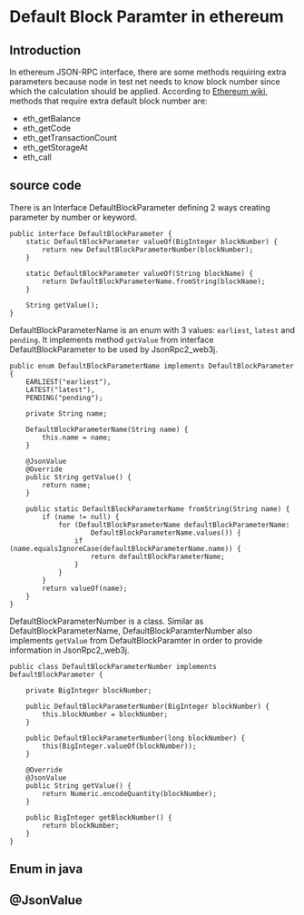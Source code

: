 # Default Block Paramter in ethereum
## Introduction
In ethereum JSON-RPC interface, there are some methods requiring extra parameters because node in test net needs to know block number since which the calculation should be applied. According to [Ethereum wiki](https://github.com/ethereum/wiki/wiki/JSON-RPC#the-default-block-parameter), methods that require extra default block number are: 
- eth_getBalance
- eth_getCode
- eth_getTransactionCount
- eth_getStorageAt
- eth_call

## source code
There is an Interface DefaultBlockParameter defining 2 ways creating parameter by number or keyword.  
```
public interface DefaultBlockParameter {
    static DefaultBlockParameter valueOf(BigInteger blockNumber) {
        return new DefaultBlockParameterNumber(blockNumber);
    }
    
    static DefaultBlockParameter valueOf(String blockName) {
        return DefaultBlockParameterName.fromString(blockName);
    }
    
    String getValue();
}
```
DefaultBlockParameterName is an enum with 3 values: `earliest`, `latest` and `pending`. It implements method `getValue` from interface DefaultBlockParameter to be used by JsonRpc2_web3j.
```
public enum DefaultBlockParameterName implements DefaultBlockParameter {
    EARLIEST("earliest"),
    LATEST("latest"),
    PENDING("pending");

    private String name;

    DefaultBlockParameterName(String name) {
        this.name = name;
    }

    @JsonValue
    @Override
    public String getValue() {
        return name;
    }

    public static DefaultBlockParameterName fromString(String name) {
        if (name != null) {
            for (DefaultBlockParameterName defaultBlockParameterName:
                    DefaultBlockParameterName.values()) {
                if (name.equalsIgnoreCase(defaultBlockParameterName.name)) {
                    return defaultBlockParameterName;
                }
            }
        }
        return valueOf(name);
    }
}
```
DefaultBlockParameterNumber is a class. Similar as DefaultBlockParameterName, DefaultBlockParamterNumber also implements `getValue` from DefaultBlockParamter in order to provide information in JsonRpc2_web3j.
```
public class DefaultBlockParameterNumber implements DefaultBlockParameter {

    private BigInteger blockNumber;

    public DefaultBlockParameterNumber(BigInteger blockNumber) {
        this.blockNumber = blockNumber;
    }

    public DefaultBlockParameterNumber(long blockNumber) {
        this(BigInteger.valueOf(blockNumber));
    }

    @Override
    @JsonValue
    public String getValue() {
        return Numeric.encodeQuantity(blockNumber);
    }

    public BigInteger getBlockNumber() {
        return blockNumber;
    }
}
```

## Enum in java
## @JsonValue
